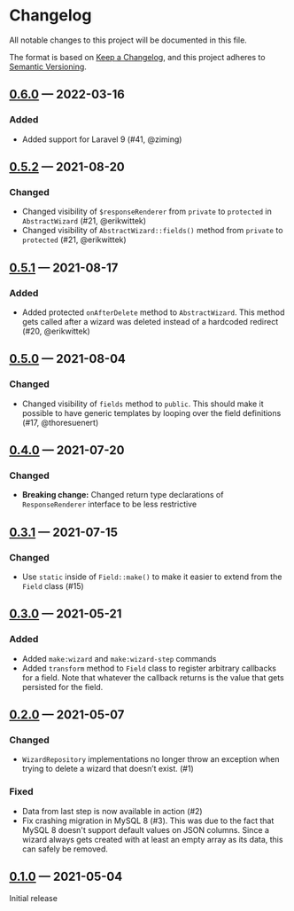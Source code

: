 # Changelog

All notable changes to this project will be documented in this file.

The format is based on [Keep a Changelog](https://keepachangelog.com/en/1.0.0/), 
and this project adheres to [Semantic Versioning](https://semver.org/spec/v2.0.0.html).

## [0.6.0] — 2022-03-16

### Added

- Added support for Laravel 9 (#41, @ziming)

## [0.5.2] — 2021-08-20

### Changed

- Changed visibility of `$responseRenderer` from `private` to `protected` in `AbstractWizard` (#21, @erikwittek)
- Changed visibility of `AbstractWizard::fields()` method from `private` to `protected` (#21, @erikwittek)

## [0.5.1] — 2021-08-17

### Added

- Added protected `onAfterDelete` method to `AbstractWizard`. This method gets called
  after a wizard was deleted instead of a hardcoded redirect (#20, @erikwittek)

## [0.5.0] — 2021-08-04

### Changed

- Changed visibility of `fields` method to `public`. This should make it possible to have generic
  templates by looping over the field definitions (#17, @thoresuenert)

## [0.4.0] — 2021-07-20

### Changed

- **Breaking change:** Changed return type declarations of `ResponseRenderer` interface to be less restrictive

## [0.3.1] — 2021-07-15

### Changed

- Use `static` inside of `Field::make()` to make it easier to extend from the `Field` class (#15)

## [0.3.0] — 2021-05-21

### Added

- Added `make:wizard` and `make:wizard-step` commands
- Added `transform` method to `Field` class to register arbitrary callbacks for a field.
  Note that whatever the callback returns is the value that gets persisted for the field.

## [0.2.0] — 2021-05-07

### Changed

- `WizardRepository` implementations no longer throw an exception when trying to delete
  a wizard that doesn’t exist. (#1)

### Fixed

- Data from last step is now available in action (#2)
- Fix crashing migration in MySQL 8 (#3). This was due to the fact that MySQL 8 doesn't
  support default values on JSON columns. Since a wizard always gets created
  with at least an empty array as its data, this can safely be removed.

## [0.1.0] — 2021-05-04

Initial release

[0.6.0]: https://github.com/laravel-arcanist/arcanist/compare/0.5.2...0.6.0
[0.5.2]: https://github.com/laravel-arcanist/arcanist/compare/0.5.1...0.5.2
[0.5.1]: https://github.com/laravel-arcanist/arcanist/compare/0.5.0...0.5.1
[0.5.0]: https://github.com/laravel-arcanist/arcanist/compare/0.4.0...0.5.0
[0.4.0]: https://github.com/laravel-arcanist/arcanist/compare/0.3.1...0.4.0
[0.3.1]: https://github.com/laravel-arcanist/arcanist/compare/0.3.0...0.3.1
[0.3.0]: https://github.com/laravel-arcanist/arcanist/compare/0.2.0...0.3.0
[0.2.0]: https://github.com/laravel-arcanist/arcanist/compare/0.1.0...0.2.0
[0.1.0]: https://github.com/laravel-arcanist/arcanist/releases/tag/0.1.0
